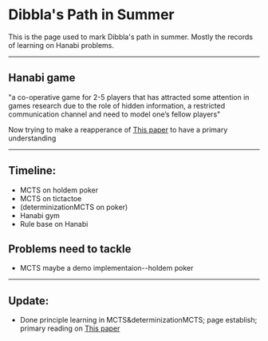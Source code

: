 # Dibbla's Path in Summer

This is the page used to mark Dibbla's path in summer. Mostly the records of learning on Hanabi problems.

***

## Hanabi game

"a co-operative game for 2-5 players that has attracted some attention in games research due to the role of hidden information, a restricted communication channel and need to model one’s fellow players"

Now trying to make a reapperance of [This paper](https://arxiv.org/abs/1902.06075) to have a primary understanding

***

## Timeline:
- MCTS on holdem poker
- MCTS on tictactoe
- (determinizationMCTS on poker)
- Hanabi gym
- Rule base on Hanabi

## Problems need to tackle
- MCTS maybe a demo implementaion--holdem poker

***

## Update:
- Done principle learning in MCTS&determinizationMCTS; page establish; primary reading on [This paper](https://arxiv.org/abs/1902.06075)

